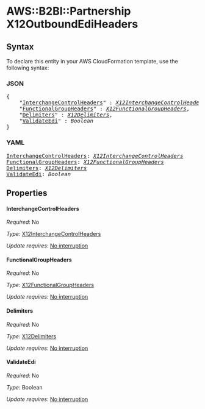 # AWS::B2BI::Partnership X12OutboundEdiHeaders

## Syntax

To declare this entity in your AWS CloudFormation template, use the following syntax:

### JSON

<pre>
{
    "<a href="#interchangecontrolheaders" title="InterchangeControlHeaders">InterchangeControlHeaders</a>" : <i><a href="x12interchangecontrolheaders.md">X12InterchangeControlHeaders</a></i>,
    "<a href="#functionalgroupheaders" title="FunctionalGroupHeaders">FunctionalGroupHeaders</a>" : <i><a href="x12functionalgroupheaders.md">X12FunctionalGroupHeaders</a></i>,
    "<a href="#delimiters" title="Delimiters">Delimiters</a>" : <i><a href="x12delimiters.md">X12Delimiters</a></i>,
    "<a href="#validateedi" title="ValidateEdi">ValidateEdi</a>" : <i>Boolean</i>
}
</pre>

### YAML

<pre>
<a href="#interchangecontrolheaders" title="InterchangeControlHeaders">InterchangeControlHeaders</a>: <i><a href="x12interchangecontrolheaders.md">X12InterchangeControlHeaders</a></i>
<a href="#functionalgroupheaders" title="FunctionalGroupHeaders">FunctionalGroupHeaders</a>: <i><a href="x12functionalgroupheaders.md">X12FunctionalGroupHeaders</a></i>
<a href="#delimiters" title="Delimiters">Delimiters</a>: <i><a href="x12delimiters.md">X12Delimiters</a></i>
<a href="#validateedi" title="ValidateEdi">ValidateEdi</a>: <i>Boolean</i>
</pre>

## Properties

#### InterchangeControlHeaders

_Required_: No

_Type_: <a href="x12interchangecontrolheaders.md">X12InterchangeControlHeaders</a>

_Update requires_: [No interruption](https://docs.aws.amazon.com/AWSCloudFormation/latest/UserGuide/using-cfn-updating-stacks-update-behaviors.html#update-no-interrupt)

#### FunctionalGroupHeaders

_Required_: No

_Type_: <a href="x12functionalgroupheaders.md">X12FunctionalGroupHeaders</a>

_Update requires_: [No interruption](https://docs.aws.amazon.com/AWSCloudFormation/latest/UserGuide/using-cfn-updating-stacks-update-behaviors.html#update-no-interrupt)

#### Delimiters

_Required_: No

_Type_: <a href="x12delimiters.md">X12Delimiters</a>

_Update requires_: [No interruption](https://docs.aws.amazon.com/AWSCloudFormation/latest/UserGuide/using-cfn-updating-stacks-update-behaviors.html#update-no-interrupt)

#### ValidateEdi

_Required_: No

_Type_: Boolean

_Update requires_: [No interruption](https://docs.aws.amazon.com/AWSCloudFormation/latest/UserGuide/using-cfn-updating-stacks-update-behaviors.html#update-no-interrupt)

